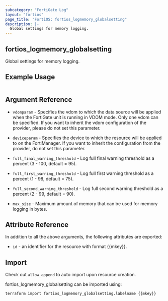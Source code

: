 ```yaml
---
subcategory: "FortiGate Log"
layout: "fortios"
page_title: "FortiOS: fortios_logmemory_globalsetting"
description: |-
  Global settings for memory logging.
---
```


## fortios_logmemory_globalsetting
Global settings for memory logging.

## Example Usage

```hcl

```

## Argument Reference
* `vdomparam` - Specifies the vdom to which the data source will be applied when the FortiGate unit is running in VDOM mode. Only one vdom can be specified. If you want to inherit the vdom configuration of the provider, please do not set this parameter.
* `deviceparam` - Specifies the device to which the resource will be applied to on the FortiManager. If you want to inherit the configuration from the provider, do not set this parameter.

* `full_final_warning_threshold` - Log full final warning threshold as a percent (3 - 100, default = 95).
* `full_first_warning_threshold` - Log full first warning threshold as a percent (1 - 98, default = 75).
* `full_second_warning_threshold` - Log full second warning threshold as a percent (2 - 99, default = 90).
* `max_size` - Maximum amount of memory that can be used for memory logging in bytes.

## Attribute Reference

In addition to all the above arguments, the following attributes are exported:
* `id` - an identifier for the resource with format {{mkey}}.

## Import

Check out `allow_append` to auto import upon resource creation.

fortios_logmemory_globalsetting can be imported using:
```sh
terraform import fortios_logmemory_globalsetting.labelname {{mkey}}
```
